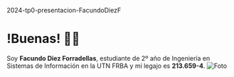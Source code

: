 2024-tp0-presentacion-FacundoDiezF
# !Buenas! 👋🏼
Soy **Facundo Diez Forradellas**, estudiante de 2º año de Ingeniería en Sistemas de Información en la UTN FRBA y mi legajo es **213.659-4**.
![Foto](https://github.com/pdepjm/2024-tp0-presentacion-FacundoDiezF/assets/114831595/68792692-8c01-45f9-b420-25239654ba24)
